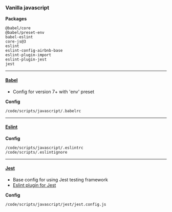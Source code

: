 ### Vanilla javascript

**Packages**

    @babel/core
    @babel/preset-env
    babel-eslint
    core-js@3
    eslint
    eslint-config-airbnb-base
    eslint-plugin-import
    eslint-plugin-jest
    jest

---

#### [Babel](https://babeljs.io)

-   Config for version 7+ with 'env' preset

**Config**

    /code/scripts/javascript/.babelrc

---

#### [Eslint](https://eslint.org/)

**Config**

    /code/scripts/javascript/.eslintrc
    /code/scripts/.eslintignore

---

#### [Jest](https://jestjs.io/)

-   Base config for using Jest testing framework
-   [Eslint plugin for Jest](https://github.com/jest-community/eslint-plugin-jest)

**Config**

    /code/scripts/javascript/jest/jest.config.js
